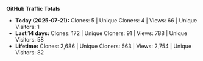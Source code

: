 
**GitHub Traffic Totals**

- **Today (2025-07-21):** Clones: 5 | Unique Cloners: 4 | Views: 66 | Unique Visitors: 1
- **Last 14 days:** Clones: 172 | Unique Cloners: 91 | Views: 788 | Unique Visitors: 58
- **Lifetime:** Clones: 2,686 | Unique Cloners: 563 | Views: 2,754 | Unique Visitors: 82
